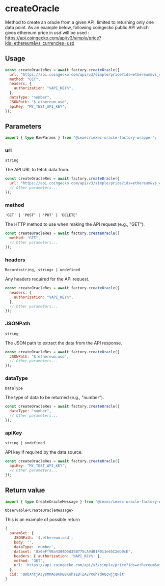 # createOracle

Method to create an oracle from a given API, limited to returning only one data point.
As an example below, following coingecko public API which gives ethereum price in usd will be used : <https://api.coingecko.com/api/v3/simple/price?ids=ethereum&vs_currencies=usd>

## Usage

```js
const createOracleRes = await factory.createOracle({
  url: "https://api.coingecko.com/api/v3/simple/price?ids=ethereum&vs_currencies=usd",
  method: "GET",
  headers: {
    authorization: "%API_KEY%",
  },
  dataType: "number",
  JSONPath: "$.ethereum.usd",
  apiKey: "MY_TEST_API_KEY",
});
```

## Parameters

```ts
import { type RawParams } from "@iexec/iexec-oracle-factory-wrapper";
```

### url

`string`

The API URL to fetch data from.

```js
const createOracleRes = await factory.createOracle({
  url: "https://api.coingecko.com/api/v3/simple/price?ids=ethereum&vs_currencies=usd",
  // Other parameters...
});
```

### method

`'GET' | 'POST' | 'PUT' | 'DELETE'`

The HTTP method to use when making the API request (e.g., "GET").

```js
const createOracleRes = await factory.createOracle({
  method: "GET",
  // Other parameters...
});
```

### headers

`Record<string, string> | undefined`

Any headers required for the API request.

```js
const createOracleRes = await factory.createOracle({
  headers: {
    authorization: "%API_KEY%",
  },
  // Other parameters...
});
```

### JSONPath

`string`

The JSON path to extract the data from the API response.

```js
const createOracleRes = await factory.createOracle({
  JSONPath: "$.ethereum.usd",
  // Other parameters...
});
```

### dataType

`DataType`

The type of data to be returned (e.g., "number").

```js
const createOracleRes = await factory.createOracle({
  dataType: "number",
  // Other parameters...
});
```

### apiKey

`string | undefined`

API key if required by the data source.

```js
const createOracleRes = await factory.createOracle({
  apiKey: "MY_TEST_API_KEY",
  // Other parameters...
});
```

## Return value

```ts
import { type CreateOracleMessage } from "@iexec/iexec-oracle-factory-wrapper";
```

`Observable<CreateOracleMessage>`

This is an example of possible return

```js
{
  paramSet: {
    JSONPath: '$.ethereum.usd',
    body: '',
    dataType: 'number',
    dataset: '0x0eFf9Ba4304D5d3EB775cA9dB1F011e65C2eb0cE',
    headers: { authorization: '%API_KEY%' },
    method: 'GET',
    url: 'https://api.coingecko.com/api/v3/simple/price?ids=ethereum&vs_currencies=usd'
  },
  cid: 'QmbXhtjAJysMMA69KkB8KohsEDTZA2PXuhYdAQcHjjQFit'
}
```
